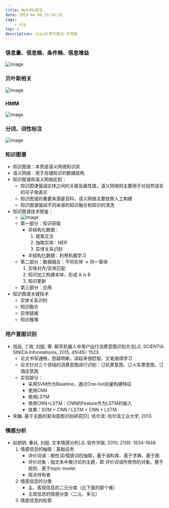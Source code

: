 ```yaml
---
title: NLP/ML笔记
date: 2019-04-08 15:54:35
tags:
    - nlp
top: 1
description: nlp/ml学习笔记-手写版
---
```


### 信息量、信息熵、条件熵、信息增益
![image](/learning-nlp/2.jpg)

### 贝叶斯相关
![image](/learning-nlp/Bayes.jpg)

### HMM
![image](/learning-nlp/HMM.jpg)

### 分词、词性标注
![image](/learning-nlp/POS.jpg)

### 知识图谱

- 知识图谱：本质是语义网络知识库
- 语义网络：用于存储知识的数据结构
- 知识图谱和语义网络区别：
  - 知识图谱强调实体之间的关联及属性值，语义网络则主要用于对自然语言的句子做表示
  - 知识图谱的重要来源是百科，语义网络主要依靠人工构建
  - 知识图谱强调不同来源的知识融合和知识的清洗
- 知识图谱技术图鉴：
  - ![image](/learning-nlp/技术.jpeg)
  - 第一部分：知识获取
    - 非结构化数据：
        1. 提取正文
        2. 抽取实体：NER
        3. 实体关系识别
    - 半结构化数据：利用机器学习
  - 第二部分：数据融合：不同实体 → 同一客体
    1. 实体对齐/实体匹配
    2. 知识加工构建本体，形成 A is B
    3. 知识更新 
  - 第三部分：应用
- 知识图谱关键技术
  - 实体关系识别
  - 知识融合
  - 实体链接
  - 知识推理

### 用户意图识别

- 钱岳, 丁效, 刘挺, 等. 聊天机器人中用户出行消费意图识别方法[J]. SCIENTIA SINICA Informationis, 2015, 45(45): 1523.
  - 论文书写通畅，思路明晰，读起来很舒服，文笔值得学习
  - 论文针对三个领域的消费意图进行识别：订机票意图、订火车票意图、订酒店意图
  - 实验部分：
    - 采用SVM作为Baseline，通过One-hot向量构建特征
    - 使用CNN
    - 使用LSTM
    - 使用CNN+LSTM：CNN的Feature作为LSTM的输入
    - 效果：SVM < CNN / LSTM < CNN + LSTM
- 宋巍. 基于主题的查询意图识别研究[D]. 哈尔滨: 哈尔滨工业大学, 2013.

### 情感分析

- 赵妍妍, 秦兵, 刘挺. 文本情感分析[J]. 软件学报, 2010, 21(8): 1834-1848.
  1. 情感信息的抽取：基础任务
     - 评价词语：极性词/情感词的抽取，基于语料库、基于字典、基于图
     - 评价对象：指文本中被讨论的主题，即 评价词语所修饰的对象。基于规则、基于topic model
     - 观点持有者
  2. 情感信息的分类
      - 主、客观信息的二元分类（比下面的那个难）
      - 主观信息的情感分类（二元、多元）
  3. 情感信息的检索